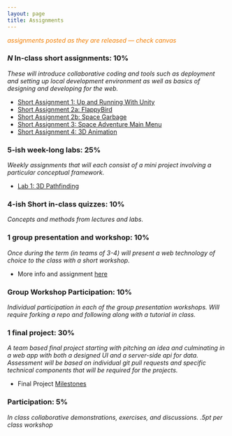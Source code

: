 ```yaml
---
layout: page
title: Assignments
---
```


<span style="color: #F27D00">*assignments posted as they are released — check canvas*</span>


### *N* In-class short assignments: 10%
*These will introduce collaborative coding and tools such as deployment and setting up local development environment as well as basics of designing and developing for the web.*

* [Short Assignment 1: Up and Running With Unity](sa/up-and-running/)
* [Short Assignment 2a: FlappyBird](sa/flappybird)
* [Short Assignment 2b: Space Garbage](sa/space_mission)
* [Short Assignment 3: Space Adventure Main Menu](sa/mainmenu)
* [Short Assignment 4: 3D Animation](sa/3d-animation)


### 5-ish week-long labs:  25%
*Weekly assignments that will each consist of a mini project involving a particular conceptual framework.*

* [Lab 1: 3D Pathfinding](lab/pathfinding)


### 4-ish Short in-class quizzes:  10%
*Concepts and methods from lectures and labs.*

### 1 group presentation and workshop: 10%
*Once during the term (in teams of 3-4) will present a web technology of choice to the class with a short workshop.*

* More info and assignment [here](../workshops)

### Group Workshop Participation: 10%
*Individual participation in each of the group presentation workshops. Will require forking a repo and following along with a tutorial in class.*

### 1 final project:  30%
*A team based final project starting with pitching an idea and culminating in a web app with both a designed UI and a server-side api for data.  Assessment will be based on individual git pull requests and specific technical components that will be required for the projects.*

* Final Project [Milestones](project)

### Participation:  5%
*In class collaborative demonstrations, exercises, and discussions. .5pt per class workshop*
